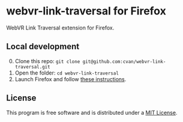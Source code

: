 # webvr-link-traversal for Firefox

WebVR Link Traversal extension for Firefox.

## Local development

0. Clone this repo: `git clone git@github.com:cvan/webvr-link-traversal.git`
1. Open the folder: `cd webvr-link-traversal`
3. Launch Firefox and follow [these instructions](https://developer.mozilla.org/en-US/Add-ons/WebExtensions/Temporary_Installation_in_Firefox).


## License

This program is free software and is distributed under a [MIT License](LICENSE.md).

